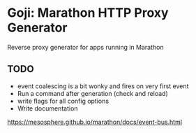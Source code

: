 Goji: Marathon HTTP Proxy Generator
===================

Reverse proxy generator for apps running in Marathon

## TODO

* event coalescing is a bit wonky and fires on very first event
* Run a command after generation (check and reload)
* write flags for all config options
* Write documentation

https://mesosphere.github.io/marathon/docs/event-bus.html
